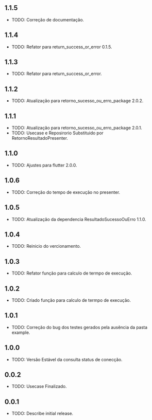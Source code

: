 ## 1.1.5

* TODO: Correção de documentação.

## 1.1.4

* TODO: Refator para return_success_or_error 0.1.5.

## 1.1.3

* TODO: Refator para return_success_or_error.

## 1.1.2

* TODO: Atualização para retorno_sucesso_ou_erro_package 2.0.2.

## 1.1.1

* TODO: Atualização para retorno_sucesso_ou_erro_package 2.0.1.
* TODO: Usecase e Reposirorio Substituido por RetornoResultadoPresenter.

## 1.1.0

* TODO: Ajustes para flutter 2.0.0.

## 1.0.6

* TODO: Correção do tempo de execução no presenter.

## 1.0.5

* TODO: Atualização da dependencia ResultadoSucessoOuErro 1.1.0.

## 1.0.4

* TODO: Reinicio do vercionamento.

## 1.0.3

* TODO: Refator função para calculo de termpo de execução.

## 1.0.2

* TODO: Criado função para calculo de termpo de execução.

## 1.0.1

* TODO: Correção do bug dos testes gerados pela ausência da pasta example.

## 1.0.0

* TODO: Versão Estável da consulta status de conecção.

## 0.0.2

* TODO: Usecase Finalizado.

## 0.0.1

* TODO: Describe initial release.
